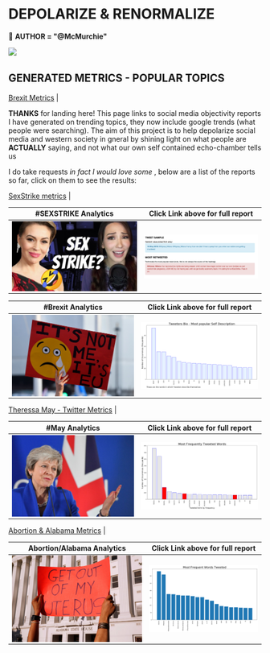 # DEPOLARIZE & RENORMALIZE 
&#x1F34E; **AUTHOR = "@McMurchie"**

![](https://smallbiztrends.com/wp-content/uploads/2016/05/shutterstock_311472353-850x476.jpg)


## GENERATED METRICS - POPULAR TOPICS
[Brexit Metrics](https://github.com/murchie85/BREXIT-TWITTER/blob/master/BREXIT.ipynb ) |    

**THANKS** for landing here! This page links to social media objectivity reports I have generated on trending topics, they now include google trends (what people were searching). The aim of this project is to help depolarize social media and western society in gneral by shining light on what people are **ACTUALLY** saying, and not what our own self contained echo-chamber tells us 

I do take requests *in fact I would love some* , below are a list of the reports so far, click on them to see the results: 


[SexStrike metrics](https://github.com/murchie85/TwitterStreamFilter/blob/master/SEXSTRIKE.ipynb) |  

#SEXSTRIKE Analytics           |  Click Link above for full report
:-------------------------:|:-------------------------:
<a href="https://github.com/murchie85/TwitterStreamFilter/blob/master/SEXSTRIKE.ipynb"><img src="sexstrike.jpg" alt="drawing" align="center" width="400"/> |  <img src="sexmetrics.jpg" alt="drawing" align="center" width="400"/></a>


#Brexit Analytics           |  Click Link above for full report
:-------------------------:|:-------------------------:
<a href="https://github.com/murchie85/BREXIT-TWITTER/blob/master/BREXIT.ipynb"><img src="brexit.png" alt="drawing" align="center" width="400"/> |  <img src="brexitbio.jpg" alt="drawing" align="center" width="400"/></a>

[Theressa May - Twitter Metrics](https://github.com/murchie85/MAY-TWITTER-ANALYSIS/blob/master/May.ipynb) | 


#May Analytics           |  Click Link above for full report
:-------------------------:|:-------------------------:
<a href="https://github.com/murchie85/MAY-TWITTER-ANALYSIS/blob/master/May.ipynb"><img src="may.png" alt="drawing" align="center" width="400"/> |  <img src="maytweet.jpg" alt="drawing" align="center" width="400"/></a>

[Abortion & Alabama Metrics](https://github.com/murchie85/-ALABAMA-Metrics/blob/master/ALABAMA.ipynb) |  

Abortion/Alabama Analytics           |  Click Link above for full report
:-------------------------:|:-------------------------:
<a href="https://github.com/murchie85/-ALABAMA-Metrics/blob/master/ALABAMA.ipynb"><img src="alabama.jpg" alt="drawing" align="center" width="400"/> |  <img src="alabamatweet.jpg" alt="drawing" align="center" width="400"/></a>


